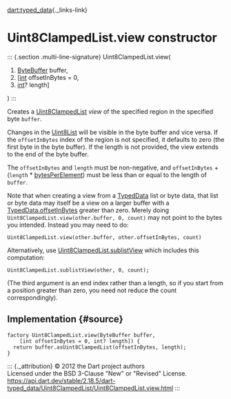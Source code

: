 [dart:typed\_data](../../dart-typed_data/dart-typed_data-library){._links-link}

Uint8ClampedList.view constructor
=================================

::: {.section .multi-line-signature}
Uint8ClampedList.view(

1.  [ByteBuffer](../bytebuffer-class) buffer,
2.  \[[int](../../dart-core/int-class) offsetInBytes = 0,
3.  [int](../../dart-core/int-class)? length\]

)
:::

Creates a [Uint8ClampedList](../uint8clampedlist-class) *view* of the
specified region in the specified byte `buffer`.

Changes in the [Uint8List](../uint8list-class) will be visible in the
byte buffer and vice versa. If the `offsetInBytes` index of the region
is not specified, it defaults to zero (the first byte in the byte
buffer). If the length is not provided, the view extends to the end of
the byte buffer.

The `offsetInBytes` and `length` must be non-negative, and
`offsetInBytes` + (`length` \*
[bytesPerElement](bytesperelement-constant)) must be less than or equal
to the length of `buffer`.

Note that when creating a view from a [TypedData](../typeddata-class)
list or byte data, that list or byte data may itself be a view on a
larger buffer with a
[TypedData.offsetInBytes](../typeddata/offsetinbytes) greater than zero.
Merely doing `Uint8ClampedList.view(other.buffer, 0, count)` may not
point to the bytes you intended. Instead you may need to do:

``` {.language-dart data-language="dart"}
Uint8ClampedList.view(other.buffer, other.offsetInBytes, count)
```

Alternatively, use
[Uint8ClampedList.sublistView](uint8clampedlist.sublistview) which
includes this computation:

``` {.language-dart data-language="dart"}
Uint8ClampedList.sublistView(other, 0, count);
```

(The third argument is an end index rather than a length, so if you
start from a position greater than zero, you need not reduce the count
correspondingly).

Implementation {#source}
--------------

``` {.language-dart data-language="dart"}
factory Uint8ClampedList.view(ByteBuffer buffer,
    [int offsetInBytes = 0, int? length]) {
  return buffer.asUint8ClampedList(offsetInBytes, length);
}
```

::: {._attribution}
© 2012 the Dart project authors\
Licensed under the BSD 3-Clause \"New\" or \"Revised\" License.\
<https://api.dart.dev/stable/2.18.5/dart-typed_data/Uint8ClampedList/Uint8ClampedList.view.html>
:::
